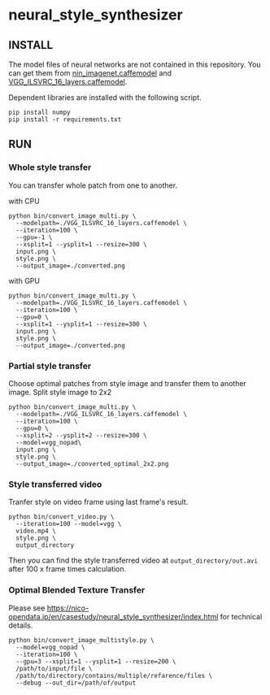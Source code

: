 neural_style_synthesizer
==========================

INSTALL
---------------

The model files of neural networks are not contained in this repository.
You can get them from [nin_imagenet.caffemodel](https://gist.github.com/mavenlin/d802a5849de39225bcc6) and [VGG_ILSVRC_16_layers.caffemodel](https://gist.github.com/ksimonyan/211839e770f7b538e2d8#file-readme-md).

Dependent libraries are installed with the following script.

```
pip install numpy
pip install -r requirements.txt
```

RUN
----------------

### Whole style transfer

You can transfer whole patch from one to another.

with CPU

```
python bin/convert_image_multi.py \
  --modelpath=./VGG_ILSVRC_16_layers.caffemodel \
  --iteration=100 \
  --gpu=-1 \
  --xsplit=1 --ysplit=1 --resize=300 \
  input.png \
  style.png \
  --output_image=./converted.png
```

with GPU

```
python bin/convert_image_multi.py \
  --modelpath=./VGG_ILSVRC_16_layers.caffemodel \
  --iteration=100 \
  --gpu=0 \
  --xsplit=1 --ysplit=1 --resize=300 \
  input.png \
  style.png \
  --output_image=./converted.png
```

### Partial style transfer

Choose optimal patches from style image and transfer them to another image.
Split style image to 2x2

```
python bin/convert_image_multi.py \
  --modelpath=./VGG_ILSVRC_16_layers.caffemodel \
  --iteration=100 \
  --gpu=0 \
  --xsplit=2 --ysplit=2 --resize=300 \
  --model=vgg_nopad\
  input.png \
  style.png \
  --output_image=./converted_optimal_2x2.png
```

### Style transferred video

Tranfer style on video frame using last frame's result.

```
python bin/convert_video.py \
  --iteration=100 --model=vgg \
  video.mp4 \
  style.png \
  output_directory
```

Then you can find the style transferred video at `output_directory/out.avi` after 100 x frame times calculation.

### Optimal Blended Texture Transfer

Please see https://nico-opendata.jp/en/casestudy/neural_style_synthesizer/index.html for technical details.

```
python bin/convert_image_multistyle.py \
  --model=vgg_nopad \
  --iteration=100 \
  --gpu=3 --xsplit=1 --ysplit=1 --resize=200 \
  /path/to/input/file \
  /path/to/directory/contains/multiple/refarence/files \
  --debug --out_dir=/path/of/output
```
